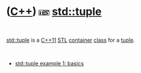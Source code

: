 



 

 

 

 

 

([C++](Cpp.md)) ![C++11](PicCpp11.png)![STL](PicStl.png) [std::tuple](CppStdTuple.md)
=======================================================================================

 

[std::tuple](CppStdTuple.md) is a [C++11](Cpp11.md) [STL](CppStl.md)
[container](CppContainer.md) [class](CppClass.md) for a
[tuple](CppTuple.md).

 

-   [std::tuple example 1: basics](CppStdTupleExample1.md)

 

 

 

 





 



